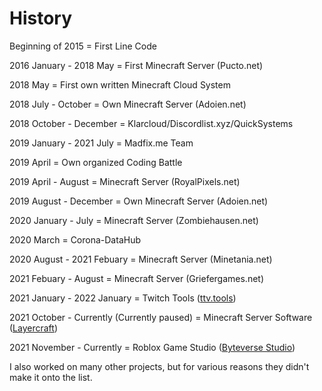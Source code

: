 # History
Beginning of 2015 = First Line Code

2016 January - 2018 May = First Minecraft Server (Pucto.net)

2018 May = First own written Minecraft Cloud System

2018 July - October = Own Minecraft Server (Adoien.net)

2018 October - December = Klarcloud/Discordlist.xyz/QuickSystems

2019 January - 2021 July = Madfix.me Team

2019 April = Own organized Coding Battle

2019 April - August = Minecraft Server (RoyalPixels.net)

2019 August - December = Own Minecraft Server (Adoien.net)

2020 January - July = Minecraft Server (Zombiehausen.net)

2020 March = Corona-DataHub

2020 August - 2021 Febuary = Minecraft Server (Minetania.net)

2021 Febuary - August = Minecraft Server (Griefergames.net)

2021 January - 2022 January = Twitch Tools ([ttv.tools](https://ttv.tools))

2021 October - Currently (Currently paused) = Minecraft Server Software ([Layercraft](https://github.com/Layercraft))

2021 November - Currently = Roblox Game Studio ([Byteverse Studio](https://github.com/ByteverseStudio))

I also worked on many other projects, but for various reasons they didn't make it onto the list.
